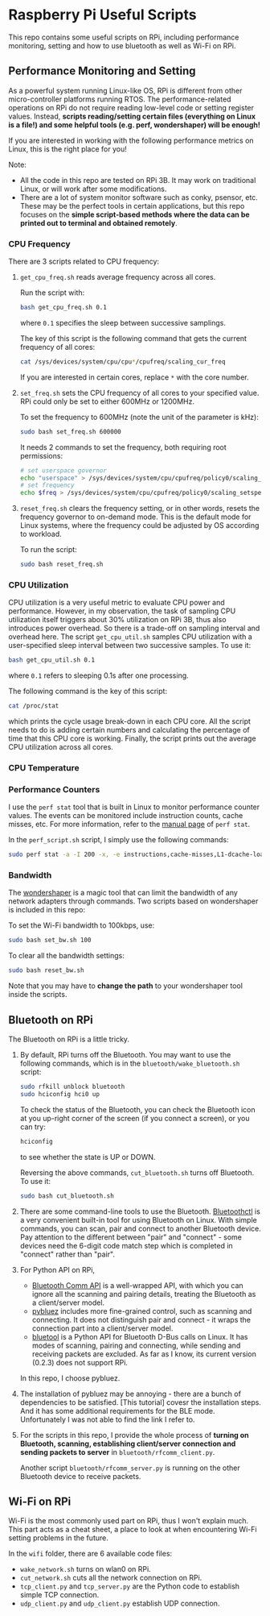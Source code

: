 # Raspberry Pi Useful Scripts

This repo contains some useful scripts on RPi, including performance monitoring, setting and how to use bluetooth as well as Wi-Fi on RPi. 

## Performance Monitoring and Setting

As a powerful system running Linux-like OS, RPi is different from other micro-controller platforms running RTOS. The performance-related operations on RPi do not require reading low-level code or setting register values. Instead, **scripts reading/setting certain files (everything on Linux is a file!) and some helpful tools (e.g. perf, wondershaper) will be enough!**

If you are interested in working with the following performance metrics on Linux, this is the right place for you!

Note:

* All the code in this repo are tested on RPi 3B. It may work on traditional Linux, or will work after some modifications.
* There are a lot of system monitor software such as conky, psensor, etc. These may be the perfect tools in certain applications, but this repo focuses on the **simple script-based methods where the data can be printed out to terminal and obtained remotely**.

### CPU Frequency

There are 3 scripts related to CPU frequency:

1. `get_cpu_freq.sh` reads average frequency across all cores.

   Run the script with:

   ```sh
   bash get_cpu_freq.sh 0.1
   ```

   where `0.1` specifies the sleep between successive samplings.

   The key of this script is the following command that gets the current frequency of all cores:

   ```sh
   cat /sys/devices/system/cpu/cpu*/cpufreq/scaling_cur_freq
   ```

   If you are interested in certain cores, replace `*` with the core number.

2. `set_freq.sh` sets the CPU frequency of all cores to your specified value. RPi could only be set to either 600MHz or 1200MHz. 

   To set the frequency to 600MHz (note the unit of the parameter is kHz):

   ```sh
   sudo bash set_freq.sh 600000
   ```

   It needs 2 commands to set the frequency, both requiring root permissions:

   ```sh
   # set userspace governor
   echo "userspace" > /sys/devices/system/cpu/cpufreq/policy0/scaling_governor
   # set frequency
   echo $freq > /sys/devices/system/cpu/cpufreq/policy0/scaling_setspeed
   ```

3. `reset_freq.sh` clears the frequency setting, or in other words, resets the frequency governor to on-demand mode. This is the default mode for Linux systems, where the frequency could be adjusted by OS according to workload.

   To run the script:

   ```sh
   sudo bash reset_freq.sh
   ```

### CPU Utilization

CPU utilization is a very useful metric to evaluate CPU power and performance. However, in my observation, the task of sampling CPU utilization itself triggers about 30% utilization on RPi 3B, thus also introduces power overhead. So there is a trade-off on sampling interval and overhead here. The script `get_cpu_util.sh` samples CPU utilization with a user-specified sleep interval between two successive samples. To use it:

```sh
bash get_cpu_util.sh 0.1
```

where `0.1` refers to sleeping 0.1s after one processing. 

The following command is the key of this script:

```sh
cat /proc/stat
```

which prints the cycle usage break-down in each CPU core. All the script needs to do is adding certain numbers and calculating the percentage of time that this CPU core is working. Finally, the script prints out the average CPU utilization across all cores.

### CPU Temperature

### Performance Counters

I use the `perf stat` tool that is built in Linux to monitor performance counter values. The events can be monitored include instruction counts, cache misses, etc. For more information, refer to the [manual page](http://man7.org/linux/man-pages/man1/perf-stat.1.html) of `perf stat`.

In the `perf_script.sh` script, I simply use the following commands:

```sh
sudo perf stat -a -I 200 -x, -e instructions,cache-misses,L1-dcache-loads,L1-dcache-stores,branch-instructions,branch-misses,cache-references,cpu-cycles,r110,r13C,r1A2,r1C2 sleep infinity 2>&1
```

### Bandwidth

The [wondershaper](https://github.com/magnific0/wondershaper) is a magic tool that can limit the bandwidth of any network adapters through commands. Two scripts based on wondershaper is included in this repo:

To set the Wi-Fi bandwidth to 100kbps, use:

```sh
sudo bash set_bw.sh 100
```

To clear all the bandwidth settings:

```sh
sudo bash reset_bw.sh
```

Note that you may have to **change the path** to your wondershaper tool inside the scripts.

## Bluetooth on RPi

The Bluetooth on RPi is a little tricky.

1. By default, RPi turns off the Bluetooth. You may want to use the following commands, which is in the `bluetooth/wake_bluetooth.sh` script:

   ```sh
   sudo rfkill unblock bluetooth 
   sudo hciconfig hci0 up
   ```

   To check the status of the Bluetooth, you can check the Bluetooth icon at you up-right corner of the screen (if you connect a screen), or you can try:

   ```sh
   hciconfig
   ```

   to see whether the state is UP or DOWN.

   Reversing the above commands, `cut_bluetooth.sh` turns off Bluetooth. To use it:

   ```sh
   sudo bash cut_bluetooth.sh
   ```

   

2. There are some command-line tools to use the Bluetooth. [Bluetoothctl](http://www.linux-magazine.com/Issues/2017/197/Command-Line-bluetoothctl) is a very convenient built-in tool for using Bluetooth on Linux. With simple commands, you can scan, pair and connect to another Bluetooth device. Pay attention to the different between "pair" and "connect" - some devices need the 6-digit code match step which is completed in "connect" rather than "pair".

3. For Python API on RPi,

   * [Bluetooth Comm API](https://bluedot.readthedocs.io/en/latest/btcommapi.html) is a well-wrapped API, with which you can ignore all the scanning and pairing details, treating the Bluetooth as a client/server model. 
   * [pybluez](https://github.com/pybluez/pybluez) includes more fine-grained control, such as scanning and connecting. It does not distinguish pair and connect - it wraps the connection part into a client/server model.
   * [bluetool](https://pypi.org/project/bluetool/) is a Python API for Bluetooth D-Bus calls on Linux. It has modes of scanning, pairing and connecting, while sending and receiving packets are excluded. As far as I know, its current version (0.2.3) does not support RPi.

   In this repo, I choose pybluez.

4. The installation of pybluez may be annoying - there are a bunch of dependencies to be satisfied. [This tutorial] covesr the installation steps. And it has some additional requirements for the BLE mode. Unfortunately I was not able to find the link I refer to.

5. For the scripts in this repo, I provide the whole process of **turning on Bluetooth, scanning, establishing client/server connection and sending packets to server** in `bluetooth/rfcomm_client.py`.

   Another script `bluetooth/rfcomm_server.py` is running on the other Bluetooth device to receive packets.

## Wi-Fi on RPi

Wi-Fi is the most commonly used part on RPi, thus I won't explain much. This part acts as a cheat sheet, a place to look at when encountering Wi-Fi setting problems in the future.

In the `wifi` folder, there are 6 available code files:

* `wake_network.sh` turns on wlan0 on RPi.
* `cut_network.sh` cuts all the network connection on RPi.
* `tcp_client.py` and `tcp_server.py` are the Python code to establish simple TCP connection.
* `udp_client.py` and `udp_client.py` establish UDP connection.